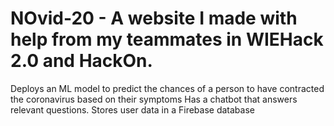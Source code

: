 # NOvid-20 - A website I made with help from my teammates in WIEHack 2.0 and HackOn. 
Deploys an ML model to predict the chances of a person to have contracted the coronavirus based on their symptoms
Has a chatbot that answers relevant questions.
Stores user data in a Firebase database
